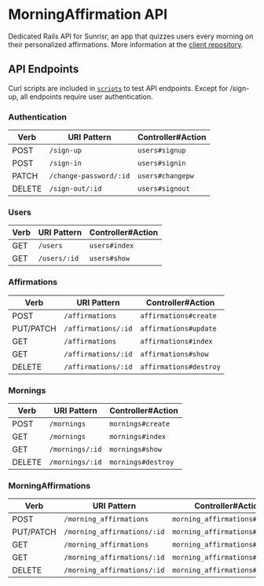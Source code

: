 # MorningAffirmation API

Dedicated Rails API for Sunrisr, an app that quizzes users every morning on their personalized affirmations. More information at the [client repository](https://github.com/kopius/sunrisr).

## API Endpoints

Curl scripts are included in [`scripts`](scripts) to test API endpoints. Except for /sign-up, all endpoints require user authentication.

### Authentication

| Verb   | URI Pattern            | Controller#Action |
|--------|------------------------|-------------------|
| POST   | `/sign-up`             | `users#signup`    |
| POST   | `/sign-in`             | `users#signin`    |
| PATCH  | `/change-password/:id` | `users#changepw`  |
| DELETE | `/sign-out/:id`        | `users#signout`   |

### Users

| Verb | URI Pattern | Controller#Action |
|------|-------------|-------------------|
| GET  | `/users`    | `users#index`     |
| GET  | `/users/:id`| `users#show`      |

### Affirmations

| Verb     | URI Pattern         | Controller#Action    |
|----------|---------------------|----------------------|
| POST     | `/affirmations`     |`affirmations#create` |
| PUT/PATCH| `/affirmations/:id` |`affirmations#update` |
| GET      | `/affirmations`     |`affirmations#index`  |
| GET      | `/affirmations/:id` |`affirmations#show`   |
| DELETE   | `/affirmations/:id` |`affirmations#destroy`|

### Mornings

| Verb     | URI Pattern     | Controller#Action|
|----------|-----------------|------------------|
| POST     | `/mornings`     |`mornings#create` |
| GET      | `/mornings`     |`mornings#index`  |
| GET      | `/mornings/:id` |`mornings#show`   |
| DELETE   | `/mornings/:id` |`mornings#destroy`|

### MorningAffirmations

| Verb     | URI Pattern                 | Controller#Action            |
|----------|-----------------------------|------------------------------|
| POST     | `/morning_affirmations`     |`morning_affirmations#create` |
| PUT/PATCH| `/morning_affirmations/:id` |`morning_affirmations#update` |
| GET      | `/morning_affirmations`     |`morning_affirmations#index`  |
| GET      | `/morning_affirmations/:id` |`morning_affirmations#show`   |
| DELETE   | `/morning_affirmations/:id` |`morning_affirmations#destroy`|
